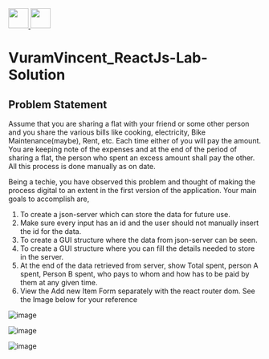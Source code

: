 <a href="https://github.com/vincevise/VincentVuram_Javascript_Assignment_Solution"> 
<img src="https://cdn-icons-png.flaticon.com/512/54/54476.png" width="40"  />  
</a> 
<a href="https://github.com/vincevise/VincentVuram_ReactAssignmentSolution"> 
<img src="https://cdn-icons-png.flaticon.com/512/1251/1251009.png" width="40"/> 
</a>

# VuramVincent_ReactJs-Lab-Solution

## Problem Statement

Assume that you are sharing a flat with your friend or some other person and you share the
various bills like cooking, electricity, Bike Maintenance(maybe), Rent, etc. Each time either of
you will pay the amount. You are keeping note of the expenses and at the end of the period of
sharing a flat, the person who spent an excess amount shall pay the other. All this process is
done manually as on date.

Being a techie, you have observed this problem and thought of making the process digital to an
extent in the first version of the application. Your main goals to accomplish are,
1. To create a json-server which can store the data for future use.
2. Make sure every input has an id and the user should not manually insert the id for the
data.
3. To create a GUI structure where the data from json-server can be seen.
4. To create a GUI structure where you can fill the details needed to store in the server.
5. At the end of the data retrieved from server, show Total spent, person A spent, Person B
spent, who pays to whom and how has to be paid by them at any given time.
6. View the Add new Item Form separately with the react router dom.
See the Image below for your reference


![image](https://user-images.githubusercontent.com/88813613/178227353-3dadb7ba-4d80-43df-a2d5-402389f7d879.png)

![image](https://user-images.githubusercontent.com/88813613/178227381-740652ed-6d63-4586-864e-2738b717ea81.png)

![image](https://user-images.githubusercontent.com/88813613/178227419-5dff9371-a7c0-4588-b761-00de0176f8b9.png)




